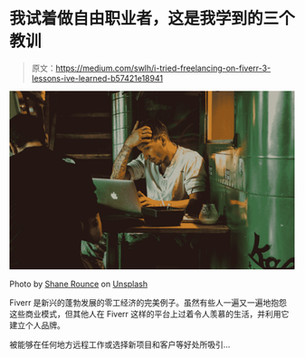 # 我试着做自由职业者，这是我学到的三个教训

> 原文：<https://medium.com/swlh/i-tried-freelancing-on-fiverr-3-lessons-ive-learned-b57421e18941>

![](img/53eb2d09ddea0ba6aa561944f1d3de9b.png)

Photo by [Shane Rounce](https://unsplash.com/@shanerounce?utm_source=medium&utm_medium=referral) on [Unsplash](https://unsplash.com?utm_source=medium&utm_medium=referral)

Fiverr 是新兴的蓬勃发展的零工经济的完美例子。虽然有些人一遍又一遍地抱怨这些商业模式，但其他人在 Fiverr 这样的平台上过着令人羡慕的生活，并利用它建立个人品牌。

被能够在任何地方远程工作或选择新项目和客户等好处所吸引…